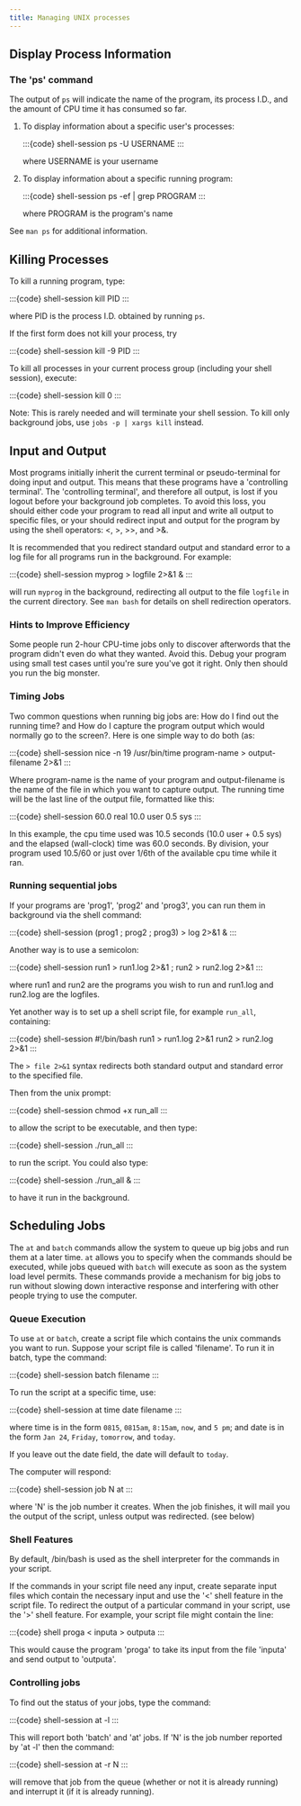 ```yaml
---
title: Managing UNIX processes
---
```


## Display Process Information

### The 'ps' command

The output of `ps` will indicate the name of the program, its
process I.D., and the amount of CPU time it has consumed so far.

1.  To display information about a specific user's processes:

    :::{code} shell-session
    ps -U USERNAME
    :::

    where USERNAME is your username

1.  To display information about a specific running program:

    :::{code} shell-session
    ps -ef | grep PROGRAM
    :::

    where PROGRAM is the program's name

See `man ps` for additional information.

## Killing Processes

To kill a running program, type:

:::{code} shell-session
kill PID
:::

where PID is the process I.D. obtained by running `ps`.

If the first form does not kill your process, try

:::{code} shell-session
kill -9 PID
:::

To kill all processes in your current process group (including your shell
session), execute:

:::{code} shell-session
kill 0
:::

Note: This is rarely needed and will terminate your shell session. To kill
only background jobs, use `jobs -p | xargs kill` instead.

## Input and Output

Most programs initially inherit the current terminal or pseudo-terminal
for doing input and output. This means that these programs have a
'controlling terminal'. The 'controlling terminal', and therefore all
output, is lost if you logout before your background job completes. To
avoid this loss, you should either code your program to read all input
and write all output to specific files, or your should redirect input
and output for the program by using the shell operators: \<, \>, \>\>,
and \>&.

It is recommended that you redirect standard output and standard error
to a log file for all programs run in the background. For example:

:::{code} shell-session
myprog > logfile 2>&1 &
:::

will run `myprog` in the background, redirecting all output to the file
`logfile` in the current directory. See `man bash` for details on shell
redirection operators.

### Hints to Improve Efficiency

Some people run 2-hour CPU-time jobs only to discover afterwords that
the program didn't even do what they wanted. Avoid this. Debug your
program using small test cases until you're sure you've got it right.
Only then should you run the big monster.

### Timing Jobs

Two common questions when running big jobs are: How do I find out the
running time? and How do I capture the program output which would
normally go to the screen?. Here is one simple way to do both (as:

:::{code} shell-session
nice -n 19 /usr/bin/time program-name > output-filename 2>&1
:::

Where program-name is the name of your program and output-filename is the
name of the file in which you want to capture output. The running time
will be the last line of the output file, formatted like this:

:::{code} shell-session
60.0 real        10.0 user         0.5 sys
:::

In this example, the cpu time used was 10.5 seconds (10.0 user + 0.5
sys) and the elapsed (wall-clock) time was 60.0 seconds. By division,
your program used 10.5/60 or just over 1/6th of the available cpu time
while it ran.

### Running sequential jobs

If your programs are 'prog1', 'prog2' and 'prog3', you can run them in
background via the shell command:

:::{code} shell-session
(prog1 ; prog2 ; prog3) > log 2>&1 &
:::

Another way is to use a semicolon:

:::{code} shell-session
run1 > run1.log 2>&1 ; run2 > run2.log 2>&1
:::

where run1 and run2 are the programs you wish to run and run1.log and
run2.log are the logfiles.

Yet another way is to set up a shell script file, for example
`run_all`, containing:

:::{code} shell-session
#!/bin/bash
run1 > run1.log 2>&1
run2 > run2.log 2>&1
:::

The `> file 2>&1` syntax redirects both standard output and standard error
to the specified file.

Then from the unix prompt:

:::{code} shell-session
chmod +x run_all
:::

to allow the script to be executable, and then type:

:::{code} shell-session
./run_all
:::

to run the script. You could also type:

:::{code} shell-session
./run_all &
:::

to have it run in the background.

## Scheduling Jobs

The `at` and `batch` commands allow the system to queue up big
jobs and run them at a later time. `at` allows you to specify when
the commands should be executed, while jobs queued with `batch` will
execute as soon as the system load level permits. These commands provide
a mechanism for big jobs to run without slowing down interactive
response and interfering with other people trying to use the computer.

### Queue Execution

To use `at` or `batch`, create a script file which contains the
unix commands you want to run. Suppose your script file is called
'filename'. To run it in batch, type the command:

:::{code} shell-session
batch filename
:::

To run the script at a specific time, use:

:::{code} shell-session
at time date filename
:::

where time is in the form `0815`, `0815am`, `8:15am`, `now`, and `5 pm`;
and date is in the form `Jan 24`, `Friday`, `tomorrow`, and `today`.

If you leave out the date field, the date will default to `today`.

The computer will respond:

:::{code} shell-session
job N at <full date>
:::

where 'N' is the job number it creates. When the job finishes, it will
mail you the output of the script, unless output was redirected. (see
below)

### Shell Features

By default, /bin/bash is used as the shell interpreter for the commands
in your script.

If the commands in your script file need any input, create separate
input files which contain the necessary input and use the '\<' shell
feature in the script file. To redirect the output of a particular
command in your script, use the '\>' shell feature. For example, your
script file might contain the line:

:::{code} shell
proga < inputa > outputa
:::

This would cause the program 'proga' to take its input from the file
'inputa' and send output to 'outputa'.

### Controlling jobs

To find out the status of your jobs, type the command:

:::{code} shell-session
at -l
:::

This will report both 'batch' and 'at' jobs. If 'N' is the job number
reported by 'at -l' then the command:

:::{code} shell-session
at -r N
:::

will remove that job from the queue (whether or not it is already
running) and interrupt it (if it is already running).
